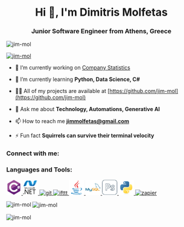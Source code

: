 <h1 align="center">Hi 👋, I'm Dimitris Molfetas</h1>
<h3 align="center">Junior Software Engineer from Athens, Greece</h3>

<p align="left"> <img src="https://komarev.com/ghpvc/?username=jim-mol&label=Profile%20views&color=0e75b6&style=flat" alt="jim-mol" /> </p>

<p align="left"> <a href="https://github.com/ryo-ma/github-profile-trophy"><img src="https://github-profile-trophy.vercel.app/?username=jim-mol" alt="jim-mol" /></a> </p>

- 🔭 I’m currently working on [Company Statistics](https://github.com/jim-mol/Company-Statistics)

- 🌱 I’m currently learning **Python, Data Science, C#**

- 👨‍💻 All of my projects are available at [https://github.com/jim-mol](https://github.com/jim-mol)

- 💬 Ask me about **Technology, Automations, Generative AI**

- 📫 How to reach me **jimmolfetas@gmail.com**

- ⚡ Fun fact **Squirrels can survive their terminal velocity**

<h3 align="left">Connect with me:</h3>
<p align="left">
</p>

<h3 align="left">Languages and Tools:</h3>
<p align="left"> <a href="https://www.w3schools.com/cs/" target="_blank" rel="noreferrer"> <img src="https://raw.githubusercontent.com/devicons/devicon/master/icons/csharp/csharp-original.svg" alt="csharp" width="40" height="40"/> </a> <a href="https://dotnet.microsoft.com/" target="_blank" rel="noreferrer"> <img src="https://raw.githubusercontent.com/devicons/devicon/master/icons/dot-net/dot-net-original-wordmark.svg" alt="dotnet" width="40" height="40"/> </a> <a href="https://git-scm.com/" target="_blank" rel="noreferrer"> <img src="https://www.vectorlogo.zone/logos/git-scm/git-scm-icon.svg" alt="git" width="40" height="40"/> </a> <a href="https://ifttt.com/" target="_blank" rel="noreferrer"> <img src="https://www.vectorlogo.zone/logos/ifttt/ifttt-ar21.svg" alt="ifttt" width="40" height="40"/> </a> <a href="https://www.java.com" target="_blank" rel="noreferrer"> <img src="https://raw.githubusercontent.com/devicons/devicon/master/icons/java/java-original.svg" alt="java" width="40" height="40"/> </a> <a href="https://www.mysql.com/" target="_blank" rel="noreferrer"> <img src="https://raw.githubusercontent.com/devicons/devicon/master/icons/mysql/mysql-original-wordmark.svg" alt="mysql" width="40" height="40"/> </a> <a href="https://www.photoshop.com/en" target="_blank" rel="noreferrer"> <img src="https://raw.githubusercontent.com/devicons/devicon/master/icons/photoshop/photoshop-line.svg" alt="photoshop" width="40" height="40"/> </a> <a href="https://www.python.org" target="_blank" rel="noreferrer"> <img src="https://raw.githubusercontent.com/devicons/devicon/master/icons/python/python-original.svg" alt="python" width="40" height="40"/> </a> <a href="https://zapier.com" target="_blank" rel="noreferrer"> <img src="https://www.vectorlogo.zone/logos/zapier/zapier-icon.svg" alt="zapier" width="40" height="40"/> </a> </p>

<p><img align="left" src="https://github-readme-stats.vercel.app/api/top-langs?username=jim-mol&show_icons=true&locale=en&layout=compact" alt="jim-mol" /></p>

<p>&nbsp;<img align="center" src="https://github-readme-stats.vercel.app/api?username=jim-mol&show_icons=true&locale=en" alt="jim-mol" /></p>

<p><img align="center" src="https://github-readme-streak-stats.herokuapp.com/?user=jim-mol&" alt="jim-mol" /></p>
